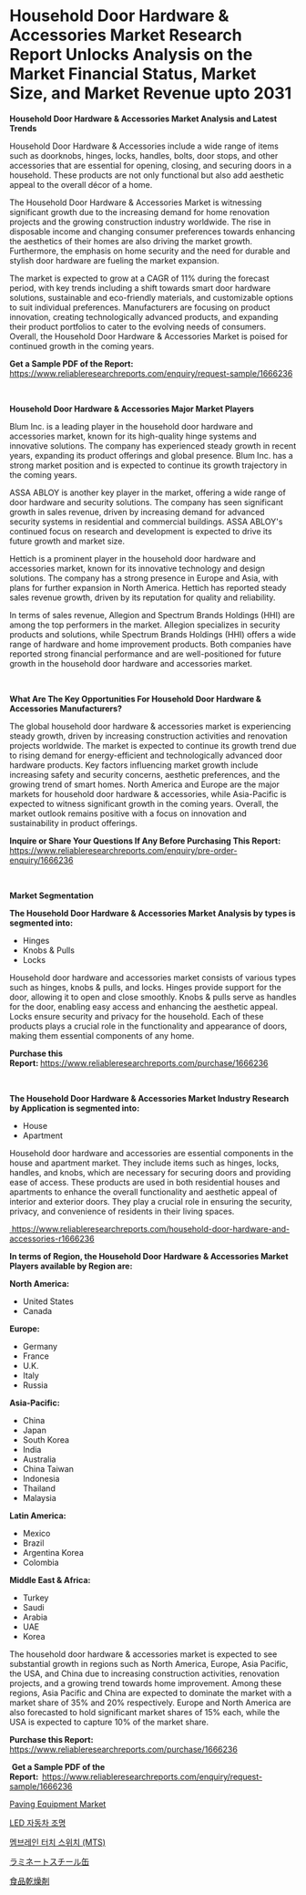 <p><h1>Household Door Hardware & Accessories Market Research Report Unlocks Analysis on the Market Financial Status, Market Size, and Market Revenue upto 2031</h1></p><p><strong>Household Door Hardware & Accessories Market Analysis and Latest Trends</strong></p>
<p><p>Household Door Hardware & Accessories include a wide range of items such as doorknobs, hinges, locks, handles, bolts, door stops, and other accessories that are essential for opening, closing, and securing doors in a household. These products are not only functional but also add aesthetic appeal to the overall décor of a home.</p><p>The Household Door Hardware & Accessories Market is witnessing significant growth due to the increasing demand for home renovation projects and the growing construction industry worldwide. The rise in disposable income and changing consumer preferences towards enhancing the aesthetics of their homes are also driving the market growth. Furthermore, the emphasis on home security and the need for durable and stylish door hardware are fueling the market expansion.</p><p>The market is expected to grow at a CAGR of 11% during the forecast period, with key trends including a shift towards smart door hardware solutions, sustainable and eco-friendly materials, and customizable options to suit individual preferences. Manufacturers are focusing on product innovation, creating technologically advanced products, and expanding their product portfolios to cater to the evolving needs of consumers. Overall, the Household Door Hardware & Accessories Market is poised for continued growth in the coming years.</p></p>
<p><strong>Get a Sample PDF of the Report:&nbsp;</strong> <a href="https://www.reliableresearchreports.com/enquiry/request-sample/1666236">https://www.reliableresearchreports.com/enquiry/request-sample/1666236</a></p>
<p>&nbsp;</p>
<p><strong>Household Door Hardware & Accessories Major Market Players</strong></p>
<p><p>Blum Inc. is a leading player in the household door hardware and accessories market, known for its high-quality hinge systems and innovative solutions. The company has experienced steady growth in recent years, expanding its product offerings and global presence. Blum Inc. has a strong market position and is expected to continue its growth trajectory in the coming years.</p><p>ASSA ABLOY is another key player in the market, offering a wide range of door hardware and security solutions. The company has seen significant growth in sales revenue, driven by increasing demand for advanced security systems in residential and commercial buildings. ASSA ABLOY's continued focus on research and development is expected to drive its future growth and market size.</p><p>Hettich is a prominent player in the household door hardware and accessories market, known for its innovative technology and design solutions. The company has a strong presence in Europe and Asia, with plans for further expansion in North America. Hettich has reported steady sales revenue growth, driven by its reputation for quality and reliability.</p><p>In terms of sales revenue, Allegion and Spectrum Brands Holdings (HHI) are among the top performers in the market. Allegion specializes in security products and solutions, while Spectrum Brands Holdings (HHI) offers a wide range of hardware and home improvement products. Both companies have reported strong financial performance and are well-positioned for future growth in the household door hardware and accessories market.</p></p>
<p>&nbsp;</p>
<p><strong>What Are The Key Opportunities For Household Door Hardware & Accessories Manufacturers?</strong></p>
<p><p>The global household door hardware & accessories market is experiencing steady growth, driven by increasing construction activities and renovation projects worldwide. The market is expected to continue its growth trend due to rising demand for energy-efficient and technologically advanced door hardware products. Key factors influencing market growth include increasing safety and security concerns, aesthetic preferences, and the growing trend of smart homes. North America and Europe are the major markets for household door hardware & accessories, while Asia-Pacific is expected to witness significant growth in the coming years. Overall, the market outlook remains positive with a focus on innovation and sustainability in product offerings.</p></p>
<p><strong>Inquire or Share Your Questions If Any Before Purchasing This Report:</strong> <a href="https://www.reliableresearchreports.com/enquiry/pre-order-enquiry/1666236">https://www.reliableresearchreports.com/enquiry/pre-order-enquiry/1666236</a></p>
<p>&nbsp;</p>
<p><strong>Market Segmentation</strong></p>
<p><strong>The Household Door Hardware & Accessories Market Analysis by types is segmented into:</strong></p>
<p><ul><li>Hinges</li><li>Knobs & Pulls</li><li>Locks</li></ul></p>
<p><p>Household door hardware and accessories market consists of various types such as hinges, knobs & pulls, and locks. Hinges provide support for the door, allowing it to open and close smoothly. Knobs & pulls serve as handles for the door, enabling easy access and enhancing the aesthetic appeal. Locks ensure security and privacy for the household. Each of these products plays a crucial role in the functionality and appearance of doors, making them essential components of any home.</p></p>
<p><strong>Purchase this Report:&nbsp;</strong><a href="https://www.reliableresearchreports.com/purchase/1666236">https://www.reliableresearchreports.com/purchase/1666236</a></p>
<p>&nbsp;</p>
<p><strong>The Household Door Hardware & Accessories Market Industry Research by Application is segmented into:</strong></p>
<p><ul><li>House</li><li>Apartment</li></ul></p>
<p><p>Household door hardware and accessories are essential components in the house and apartment market. They include items such as hinges, locks, handles, and knobs, which are necessary for securing doors and providing ease of access. These products are used in both residential houses and apartments to enhance the overall functionality and aesthetic appeal of interior and exterior doors. They play a crucial role in ensuring the security, privacy, and convenience of residents in their living spaces.</p></p>
<p><a href="https://www.reliableresearchreports.com/household-door-hardware-and-accessories-r1666236">&nbsp;https://www.reliableresearchreports.com/household-door-hardware-and-accessories-r1666236</a></p>
<p><strong>In terms of Region, the Household Door Hardware & Accessories Market Players available by Region are:</strong></p>
<p>
    <p> <strong> North America: </strong>
        <ul>
            <li>United States</li>
            <li>Canada</li>
        </ul>
        </p> 
    <p> <strong> Europe: </strong>
        <ul>
            <li>Germany</li>
            <li>France</li>
            <li>U.K.</li>
            <li>Italy</li>
            <li>Russia</li>
        </ul>
        </p> 
    <p> <strong> Asia-Pacific: </strong>
        <ul>
            <li>China</li>
            <li>Japan</li>
            <li>South Korea</li>
            <li>India</li>
            <li>Australia</li>
            <li>China Taiwan</li>
            <li>Indonesia</li>
            <li>Thailand</li>
            <li>Malaysia</li>
        </ul>
        </p> 
    <p> <strong> Latin America: </strong>
        <ul>
            <li>Mexico</li>
            <li>Brazil</li>
            <li>Argentina Korea</li>
            <li>Colombia</li>
        </ul>
        </p> 
    <p> <strong> Middle East & Africa: </strong>
        <ul>
            <li>Turkey</li>
            <li>Saudi</li>
            <li>Arabia</li>
            <li>UAE</li>
            <li>Korea</li>
        </ul>
    </p>
    </p>
<p><p>The household door hardware & accessories market is expected to see substantial growth in regions such as North America, Europe, Asia Pacific, the USA, and China due to increasing construction activities, renovation projects, and a growing trend towards home improvement. Among these regions, Asia Pacific and China are expected to dominate the market with a market share of 35% and 20% respectively. Europe and North America are also forecasted to hold significant market shares of 15% each, while the USA is expected to capture 10% of the market share.</p></p>
<p><strong>Purchase this Report: </strong><a href="https://www.reliableresearchreports.com/purchase/1666236">https://www.reliableresearchreports.com/purchase/1666236</a></p>
<p>&nbsp;<strong>Get a Sample PDF of the Report:&nbsp;&nbsp;</strong><a href="https://www.reliableresearchreports.com/enquiry/request-sample/1666236">https://www.reliableresearchreports.com/enquiry/request-sample/1666236</a></p>
<p><strong></strong></p>
<p><p><a href="https://github.com/JeanneSawayn2023/Market-Research-Report-List-1/blob/main/paving-equipment-market.md">Paving Equipment Market</a></p><p><a href="https://github.com/bossladyaries0/Market-Research-Report-List-1/blob/main/2536387174709.md">LED 자동차 조명</a></p><p><a href="https://github.com/DavidCarter19662022/Market-Research-Report-List-1/blob/main/2017847174710.md">멤브레인 터치 스위치 (MTS)</a></p><p><a href="https://github.com/BoydYundt1/Market-Research-Report-List-1/blob/main/1633736162274.md">ラミネートスチール缶</a></p><p><a href="https://github.com/dathomson6534/Market-Research-Report-List-2/blob/main/3589059162273.md">食品乾燥剤</a></p></p>